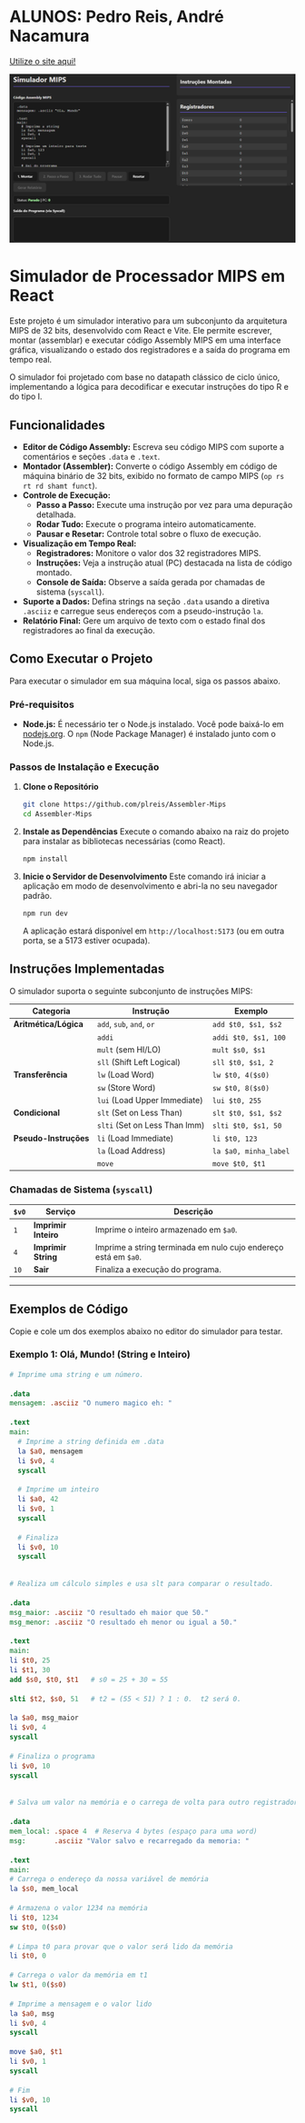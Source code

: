 
# ALUNOS: Pedro Reis, André Nacamura

[Utilize o site aqui!](https://plreis.github.io/Assembler-Mips/)

![alt text](image.png)

# Simulador de Processador MIPS em React

Este projeto é um simulador interativo para um subconjunto da arquitetura MIPS de 32 bits, desenvolvido com React e Vite. Ele permite escrever, montar (assemblar) e executar código Assembly MIPS em uma interface gráfica, visualizando o estado dos registradores e a saída do programa em tempo real.

O simulador foi projetado com base no datapath clássico de ciclo único, implementando a lógica para decodificar e executar instruções do tipo R e do tipo I.

## Funcionalidades

*   **Editor de Código Assembly:** Escreva seu código MIPS com suporte a comentários e seções `.data` e `.text`.
*   **Montador (Assembler):** Converte o código Assembly em código de máquina binário de 32 bits, exibido no formato de campo MIPS (`op rs rt rd shamt funct`).
*   **Controle de Execução:**
    *   **Passo a Passo:** Execute uma instrução por vez para uma depuração detalhada.
    *   **Rodar Tudo:** Execute o programa inteiro automaticamente.
    *   **Pausar e Resetar:** Controle total sobre o fluxo de execução.
*   **Visualização em Tempo Real:**
    *   **Registradores:** Monitore o valor dos 32 registradores MIPS.
    *   **Instruções:** Veja a instrução atual (PC) destacada na lista de código montado.
    *   **Console de Saída:** Observe a saída gerada por chamadas de sistema (`syscall`).
*   **Suporte a Dados:** Defina strings na seção `.data` usando a diretiva `.asciiz` e carregue seus endereços com a pseudo-instrução `la`.
*   **Relatório Final:** Gere um arquivo de texto com o estado final dos registradores ao final da execução.

## Como Executar o Projeto

Para executar o simulador em sua máquina local, siga os passos abaixo.

### Pré-requisitos

*   **Node.js:** É necessário ter o Node.js instalado. Você pode baixá-lo em [nodejs.org](https://nodejs.org/). O `npm` (Node Package Manager) é instalado junto com o Node.js.

### Passos de Instalação e Execução

1.  **Clone o Repositório**
    ```bash
    git clone https://github.com/plreis/Assembler-Mips
    cd Assembler-Mips
    ```

2.  **Instale as Dependências**
    Execute o comando abaixo na raiz do projeto para instalar as bibliotecas necessárias (como React).
    ```bash
    npm install
    ```

3.  **Inicie o Servidor de Desenvolvimento**
    Este comando irá iniciar a aplicação em modo de desenvolvimento e abri-la no seu navegador padrão.
    ```bash
    npm run dev
    ```
    A aplicação estará disponível em `http://localhost:5173` (ou em outra porta, se a 5173 estiver ocupada).

## Instruções Implementadas

O simulador suporta o seguinte subconjunto de instruções MIPS:

| Categoria             | Instrução                   | Exemplo                               |
| --------------------- | --------------------------- | ------------------------------------- |
| **Aritmética/Lógica** | `add`, `sub`, `and`, `or`   | `add $t0, $s1, $s2`                   |
|                       | `addi`                      | `addi $t0, $s1, 100`                  |
|                       | `mult` (sem HI/LO)          | `mult $s0, $s1`                       |
|                       | `sll` (Shift Left Logical)  | `sll $t0, $s1, 2`                     |
| **Transferência**     | `lw` (Load Word)            | `lw $t0, 4($s0)`                      |
|                       | `sw` (Store Word)           | `sw $t0, 8($s0)`                      |
|                       | `lui` (Load Upper Immediate) | `lui $t0, 255`                        |
| **Condicional**       | `slt` (Set on Less Than)    | `slt $t0, $s1, $s2`                   |
|                       | `slti` (Set on Less Than Imm) | `slti $t0, $s1, 50`                   |
| **Pseudo-Instruções** | `li` (Load Immediate)       | `li $t0, 123`                         |
|                       | `la` (Load Address)         | `la $a0, minha_label`                 |
|                       | `move`                      | `move $t0, $t1`                       |

### Chamadas de Sistema (`syscall`)

| `$v0` | Serviço            | Descrição                                                              |
| ----- | ------------------ | ---------------------------------------------------------------------- |
| `1`   | **Imprimir Inteiro** | Imprime o inteiro armazenado em `$a0`.                                 |
| `4`   | **Imprimir String**  | Imprime a string terminada em nulo cujo endereço está em `$a0`.        |
| `10`  | **Sair**           | Finaliza a execução do programa.                                       |

---

## Exemplos de Código

Copie e cole um dos exemplos abaixo no editor do simulador para testar.

### Exemplo 1: Olá, Mundo! (String e Inteiro)

```mips
# Imprime uma string e um número.

.data
mensagem: .asciiz "O numero magico eh: "

.text
main:
  # Imprime a string definida em .data
  la $a0, mensagem
  li $v0, 4
  syscall

  # Imprime um inteiro
  li $a0, 42
  li $v0, 1
  syscall

  # Finaliza
  li $v0, 10
  syscall

  ```


  ```mips

  # Realiza um cálculo simples e usa slt para comparar o resultado.

.data
msg_maior: .asciiz "O resultado eh maior que 50."
msg_menor: .asciiz "O resultado eh menor ou igual a 50."

.text
main:
  li $t0, 25
  li $t1, 30
  add $s0, $t0, $t1   # s0 = 25 + 30 = 55

  slti $t2, $s0, 51   # t2 = (55 < 51) ? 1 : 0.  t2 será 0.

  la $a0, msg_maior
  li $v0, 4
  syscall

  # Finaliza o programa
  li $v0, 10
  syscall
```

  ```mips

  # Salva um valor na memória e o carrega de volta para outro registrador.

.data
mem_local: .space 4  # Reserva 4 bytes (espaço para uma word)
msg:       .asciiz "Valor salvo e recarregado da memoria: "

.text
main:
  # Carrega o endereço da nossa variável de memória
  la $s0, mem_local

  # Armazena o valor 1234 na memória
  li $t0, 1234
  sw $t0, 0($s0)

  # Limpa t0 para provar que o valor será lido da memória
  li $t0, 0

  # Carrega o valor da memória em t1
  lw $t1, 0($s0)

  # Imprime a mensagem e o valor lido
  la $a0, msg
  li $v0, 4
  syscall

  move $a0, $t1
  li $v0, 1
  syscall

  # Fim
  li $v0, 10
  syscall
  ```